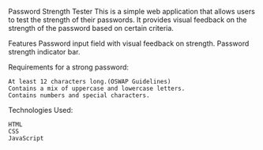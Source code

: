 Password Strength Tester
This is a simple web application that allows users to test the strength of their passwords. It provides visual feedback on the strength of the password based on certain criteria.

Features
	Password input field with visual feedback on strength.
	Password strength indicator bar.

Requirements for a strong password:

	At least 12 characters long.(OSWAP Guidelines)
	Contains a mix of uppercase and lowercase letters.
	Contains numbers and special characters.

Technologies Used:

	HTML
	CSS
	JavaScript
